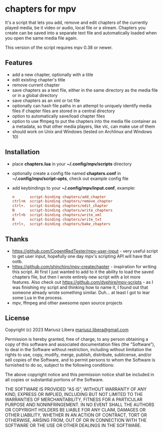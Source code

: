 
# chapters for mpv

It's a script that lets you add, remove and edit chapters of the currently
played media, be it video or audio, local file or a stream. Chapters you create
can be saved into a separate text file and automatically loaded when you open
the same media file again.

This version of the script requires mpv 0.38 or newer.

## Features

* add a new chapter, optionally with a title
* edit existing chapter's title
* remove current chapter
* save chapters as a text file, either in the same directory as the media file
  or in a global directory
* save chapters as an xml or txt file
* optionally can hash file paths in an attempt to uniquely identify media files
  if chapter files are stored in a central directory
* option to automatically save/load chapter files
* option to use ffmpeg to put the chapters into the media file container as a
  metadata, so that other media players, like vlc, can make use of them
* should work on Unix and Windows (tested on Archlinux and Windows 10)

## Installation

* place **chapters.lua** in your **~/.config/mpv/scripts** directory
* optionally create a config file named **chapters.conf** in **~/.config/mpv/script-opts**, check out example config file
* add keybindings to your **~/.config/mpv/input.conf**, example:

  ```ini
  n       script-binding chapters/add_chapter
  ctrl+m  script-binding chapters/remove_chapter
  ctrl+.  script-binding chapters/edit_chapter
  N       script-binding chapters/write_chapters
  ctrl+b  script-binding chapters/write_xml
  B       script-binding chapters/write_txt
  ctrl+,  script-binding chapters/bake_chapters
  ```

## Thanks

* <https://github.com/CogentRedTester/mpv-user-input> - very useful script to get
  user input, hopefully one day mpv's scripting API will have that ootb.
* <https://github.com/shinchiro/mpv-createchapter> - inspiration for writing this
  script. At first I just wanted to add to it the ability to load the saved
  chapters file, but then I wrote entirely new script with a lot more features.
  Also check out <https://github.com/dyphire/mpv-scripts> - as I was finishing
  my script and thinking how to name it, I found out that someone already wrote
  something similar. Duh... at least I got to lear some Lua in the process.
* mpv, ffmpeg and other awesome open source projects

## License

Copyright (c) 2023 Mariusz Libera <mariusz.libera@gmail.com>

Permission is hereby granted, free of charge, to any person obtaining a copy
of this software and associated documentation files (the "Software"), to deal
in the Software without restriction, including without limitation the rights
to use, copy, modify, merge, publish, distribute, sublicense, and/or sell
copies of the Software, and to permit persons to whom the Software is
furnished to do so, subject to the following conditions:

The above copyright notice and this permission notice shall be included in all
copies or substantial portions of the Software.

THE SOFTWARE IS PROVIDED "AS IS", WITHOUT WARRANTY OF ANY KIND, EXPRESS OR
IMPLIED, INCLUDING BUT NOT LIMITED TO THE WARRANTIES OF MERCHANTABILITY,
FITNESS FOR A PARTICULAR PURPOSE AND NONINFRINGEMENT. IN NO EVENT SHALL THE
AUTHORS OR COPYRIGHT HOLDERS BE LIABLE FOR ANY CLAIM, DAMAGES OR OTHER
LIABILITY, WHETHER IN AN ACTION OF CONTRACT, TORT OR OTHERWISE, ARISING FROM,
OUT OF OR IN CONNECTION WITH THE SOFTWARE OR THE USE OR OTHER DEALINGS IN THE
SOFTWARE.
